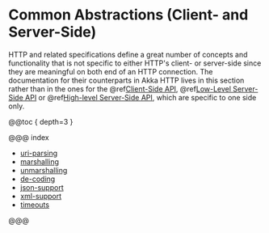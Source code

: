 <a id="http-scala-common-scala"></a>
# Common Abstractions (Client- and Server-Side)

HTTP and related specifications define a great number of concepts and functionality that is not specific to either
HTTP's client- or server-side since they are meaningful on both end of an HTTP connection.
The documentation for their counterparts in Akka HTTP lives in this section rather than in the ones for the
@ref[Client-Side API](../client-side/index.md#http-client-side), @ref[Low-Level Server-Side API](../low-level-server-side-api.md#http-low-level-server-side-api) or @ref[High-level Server-Side API](../routing-dsl/index.md#http-high-level-server-side-api),
which are specific to one side only.

@@toc { depth=3 }

@@@ index

* [uri-parsing](uri-parsing.md)
* [marshalling](marshalling.md)
* [unmarshalling](unmarshalling.md)
* [de-coding](de-coding.md)
* [json-support](json-support.md)
* [xml-support](xml-support.md)
* [timeouts](timeouts.md)

@@@
